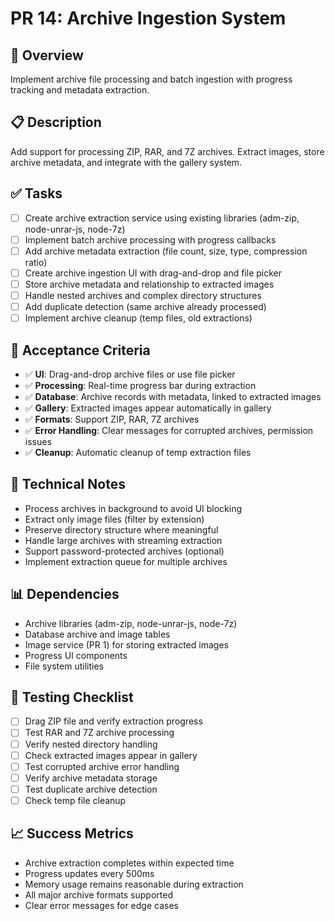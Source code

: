 # PR 14: Archive Ingestion System

## 🎯 **Overview**
Implement archive file processing and batch ingestion with progress tracking and metadata extraction.

## 📋 **Description**
Add support for processing ZIP, RAR, and 7Z archives. Extract images, store archive metadata, and integrate with the gallery system.

## ✅ **Tasks**
- [ ] Create archive extraction service using existing libraries (adm-zip, node-unrar-js, node-7z)
- [ ] Implement batch archive processing with progress callbacks
- [ ] Add archive metadata extraction (file count, size, type, compression ratio)
- [ ] Create archive ingestion UI with drag-and-drop and file picker
- [ ] Store archive metadata and relationship to extracted images
- [ ] Handle nested archives and complex directory structures
- [ ] Add duplicate detection (same archive already processed)
- [ ] Implement archive cleanup (temp files, old extractions)

## 🧪 **Acceptance Criteria**
- ✅ **UI**: Drag-and-drop archive files or use file picker
- ✅ **Processing**: Real-time progress bar during extraction
- ✅ **Database**: Archive records with metadata, linked to extracted images
- ✅ **Gallery**: Extracted images appear automatically in gallery
- ✅ **Formats**: Support ZIP, RAR, 7Z archives
- ✅ **Error Handling**: Clear messages for corrupted archives, permission issues
- ✅ **Cleanup**: Automatic cleanup of temp extraction files

## 🔧 **Technical Notes**
- Process archives in background to avoid UI blocking
- Extract only image files (filter by extension)
- Preserve directory structure where meaningful
- Handle large archives with streaming extraction
- Support password-protected archives (optional)
- Implement extraction queue for multiple archives

## 📊 **Dependencies**
- Archive libraries (adm-zip, node-unrar-js, node-7z)
- Database archive and image tables
- Image service (PR 1) for storing extracted images
- Progress UI components
- File system utilities

## 🧪 **Testing Checklist**
- [ ] Drag ZIP file and verify extraction progress
- [ ] Test RAR and 7Z archive processing
- [ ] Verify nested directory handling
- [ ] Check extracted images appear in gallery
- [ ] Test corrupted archive error handling
- [ ] Verify archive metadata storage
- [ ] Test duplicate archive detection
- [ ] Check temp file cleanup

## 📈 **Success Metrics**
- Archive extraction completes within expected time
- Progress updates every 500ms
- Memory usage remains reasonable during extraction
- All major archive formats supported
- Clear error messages for edge cases
